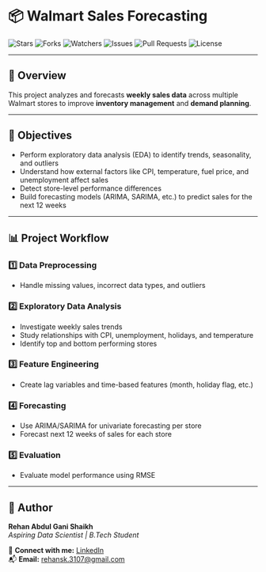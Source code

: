 # 📦 Walmart Sales Forecasting  

![Stars](https://img.shields.io/github/stars/RehanShaikh-ai/walmart-weekly-forecast?style=social)
![Forks](https://img.shields.io/github/forks/RehanShaikh-ai/walmart-weekly-forecast?style=social)
![Watchers](https://img.shields.io/github/watchers/RehanShaikh-ai/walmart-weekly-forecast?style=social)
![Issues](https://img.shields.io/github/issues/RehanShaikh-ai/walmart-weekly-forecast)
![Pull Requests](https://img.shields.io/github/issues-pr/RehanShaikh-ai/walmart-weekly-forecast)
![License](https://img.shields.io/github/license/RehanShaikh-ai/walmart-weekly-forecast)

---

## 📖 Overview  
This project analyzes and forecasts **weekly sales data** across multiple Walmart stores to improve **inventory management** and **demand planning**.

---

## 🧠 Objectives  
- Perform exploratory data analysis (EDA) to identify trends, seasonality, and outliers  
- Understand how external factors like CPI, temperature, fuel price, and unemployment affect sales  
- Detect store-level performance differences  
- Build forecasting models (ARIMA, SARIMA, etc.) to predict sales for the next 12 weeks  

---

## 📊 Project Workflow  

### 1️⃣ Data Preprocessing  
- Handle missing values, incorrect data types, and outliers  

### 2️⃣ Exploratory Data Analysis  
- Investigate weekly sales trends  
- Study relationships with CPI, unemployment, holidays, and temperature  
- Identify top and bottom performing stores  

### 3️⃣ Feature Engineering  
- Create lag variables and time-based features (month, holiday flag, etc.)  

### 4️⃣ Forecasting  
- Use ARIMA/SARIMA for univariate forecasting per store  
- Forecast next 12 weeks of sales for each store  

### 5️⃣ Evaluation  
- Evaluate model performance using RMSE  

---

## 👤 Author  
**Rehan Abdul Gani Shaikh**  
_Aspiring Data Scientist | B.Tech Student_  

🔗 **Connect with me:** [LinkedIn](https://www.linkedin.com/in/rehan-shaikh-68153a246)  
📬 **Email:** rehansk.3107@gmail.com  

